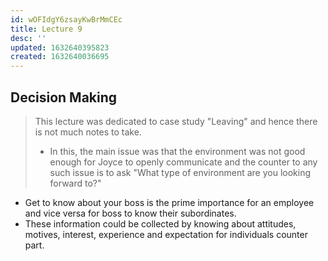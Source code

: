 ```yaml
---
id: wOFIdgY6zsayKwBrMmCEc
title: Lecture 9
desc: ''
updated: 1632640395823
created: 1632640036695
---
```

## Decision Making

> This lecture was dedicated to case study "Leaving" and hence there is not much notes to take.
>
> - In this, the main issue was that the environment was not good enough for Joyce to openly communicate and the counter to any such issue is to ask "What type of environment are you looking forward to?"

- Get to know about your boss is the prime importance for an employee and vice versa for boss to know their subordinates.
- These information could be collected by knowing about attitudes, motives, interest, experience and expectation for individuals counter part.

